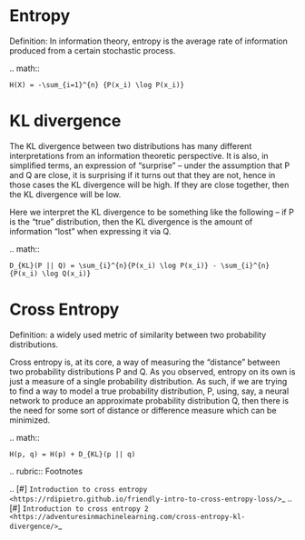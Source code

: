 Entropy
=======

Definition: In information theory, entropy is the average rate
of information produced from a certain stochastic process.

.. math::

    H(X) = -\sum_{i=1}^{n} {P(x_i) \log P(x_i)}


KL divergence
=============

The KL divergence between two distributions has many different interpretations
from an information theoretic perspective. It is also, in simplified terms,
an expression of “surprise” – under the assumption that P and Q are close,
it is surprising if it turns out that they are not, hence in those cases
the KL divergence will be high. If they are close together,
then the KL divergence will be low.

Here we interpret the KL divergence to be something like the following –
if P is the “true” distribution, then the KL divergence is the amount of
information “lost” when expressing it via Q.

.. math::

    D_{KL}(P || Q) = \sum_{i}^{n}{P(x_i) \log P(x_i)} - \sum_{i}^{n}{P(x_i) \log Q(x_i)}


Cross Entropy
=============

Definition: a widely used metric of similarity between two probability distributions.

Cross entropy is, at its core, a way of measuring the “distance” between two probability
distributions P and Q. As you observed, entropy on its own is just a measure of a single
probability distribution. As such, if we are trying to find a way to model a true probability
distribution, P, using, say, a neural network to produce an approximate probability distribution Q,
then there is the need for some sort of distance or difference measure which can be minimized.

.. math::

    H(p, q) = H(p) + D_{KL}(p || q)


.. rubric:: Footnotes

.. [#] `Introduction to cross entropy <https://rdipietro.github.io/friendly-intro-to-cross-entropy-loss/>`_
.. [#] `Introduction to cross entropy 2 <https://adventuresinmachinelearning.com/cross-entropy-kl-divergence/>`_
